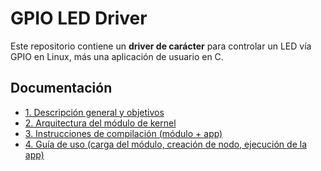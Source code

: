 # GPIO LED Driver

Este repositorio contiene un **driver de carácter** para controlar un LED vía GPIO en Linux, más una aplicación de usuario en C.

## Documentación

- [1. Descripción general y objetivos](docs/1_descripcion_objetivos.md)  
- [2. Arquitectura del módulo de kernel](docs/2_arquitectura_modulo.md)  
- [3. Instrucciones de compilación (módulo + app)](docs/3_instrucciones_compilacion.md)  
- [4. Guía de uso (carga del módulo, creación de nodo, ejecución de la app)](docs/4_guia_uso.md)  
